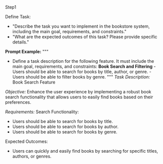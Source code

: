 Step1

Define Task:
- "Describe the task you want to implement in the bookstore system, including the main goal, requirements, and constraints."
- "What are the expected outcomes of this task? Please provide specific details."

**Prompt Example:**
"""
- Define a task description for the following feature. It must include the main goal, requirements, and constraints:
 **Book Search and Filtering**
       - Users should be able to search for books by title, author, or genre.
       - Users should be able to filter books by genre.
"""
*Task Description:*
Book Search Feature

*Objective:*
Enhance the user experience by implementing a robust book search functionality that allows users to easily find books based on their preferences.

*Requirements:*
Search Functionality:
- Users should be able to search for books by title.
- Users should be able to search for books by author.
- Users should be able to search for books by genre.

Expected Outcomes:
- Users can quickly and easily find books by searching for specific titles, authors, or genres.